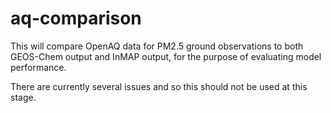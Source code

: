 # aq-comparison

This will compare OpenAQ data for PM2.5 ground observations to both GEOS-Chem output and InMAP output, for the purpose of evaluating model performance.

There are currently several issues and so this should not be used at
this stage.
